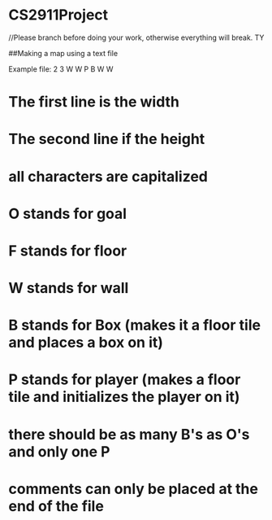 # CS2911Project

//Please branch before doing your work, otherwise everything will break. TY

##Making a map using a text file

Example file:
2
3
W W
P B
W W
# The first line is the width
# The second line if the height
# all characters are capitalized

# O stands for goal
# F stands for floor
# W stands for wall
# B stands for Box (makes it a floor tile and places a box on it)
# P stands for player (makes a floor tile and initializes the player on it)
# there should be as many B's as O's and only one P
# comments can only be placed at the end of the file
